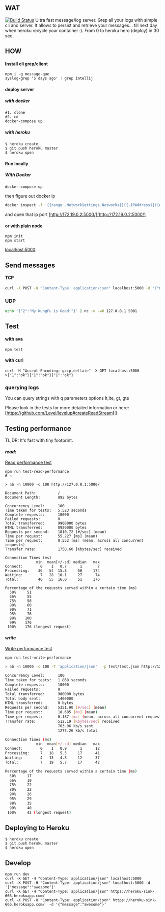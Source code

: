 ## WAT

[![Build Status](https://travis-ci.org/syzer/heroku-logger.svg?branch=master)](https://travis-ci.org/syzer/heroku-logger)
Ultra fast message/log server.
Grep all your logs with simple cli and server.
It allows to persist and retrieve your messages... till next day when heroku recycle your container :).
From 0 to heroku hero (deploy) in 30 sec.

## HOW
#### Install cli grep/client
```
npm i -g message-que
syslog-grep '5 days ago' | grep intellij
```

#### deploy server
##### with docker
```shell script
#1. clone
#2. cd
docker-compose up
```

##### with heroku
```
$ heroku create
$ git push heroku master
$ heroku open
```

#### Run locally
##### With Docker
```bash
docker-compose up
```

then figure out docker ip
```bash
docker inspect -f '{{range .NetworkSettings.Networks}}{{.IPAddress}}{{end}}' heroku-logger_default
```
and open that ip port [http://172.19.0.2:5000/](http://172.19.0.2:5000/)


#### or with plain node
```
npm init
npm start
```
[localhost:5000](localhost:5000)

## Send messages
#### TCP 
```bash
curl -X POST -H "Content-Type: application/json" localhost:5000 -d '{"message":"awesome"}'
```

### UDP
```bash
echo '{"2":"My KungFu is Good!"}' | nc -u -w0 127.0.0.1 5001
```

## Test

#### with ava
```
npm test
```

#### with curl
```
curl -H "Accept-Encoding: gzip,deflate" -X GET localhost:5000
>{"1":"ok"}{"1":"ok"}{"1":"ok"}
```

### querying logs
You can query strings with q parameters
options lt,lte, gt, gte

Please look in the tests for more detailed information or here:
[https://github.com/Level/levelup#createReadStream]()


## Testing performance
TL;DR: It's fast with tiny footprint.

#### *read*:
[Read performance test](read.performance.md)
```
npm run test-read-performance                                                                                                                                 6 s

> ab -n 10000 -c 100 http://127.0.0.1:5000/

Document Path:          /
Document Length:        892 bytes

Concurrency Level:      100
Time taken for tests:   5.523 seconds
Complete requests:      10000
Failed requests:        0
Total transferred:      9900000 bytes
HTML transferred:       8920000 bytes
Requests per second:    1810.72 [#/sec] (mean)
Time per request:       55.227 [ms] (mean)
Time per request:       0.552 [ms] (mean, across all concurrent requests)
Transfer rate:          1750.60 [Kbytes/sec] received

Connection Times (ms)
              min  mean[+/-sd] median   max
Connect:        0    1   0.7      1       7
Processing:    36   54  15.8     50     174
Waiting:        7   28  10.1     27      74
Total:         40   55  16.0     51     176

Percentage of the requests served within a certain time (ms)
  50%     51
  66%     55
  75%     58
  80%     60
  90%     71
  95%     76
  98%    100
  99%    176
 100%    176 (longest request)
```

#### *write*
[Write performance test](write.performance.md)
```sh
npm run test-write-performance

> ab -n 10000 -c 100 -T 'application/json'  -p test/test.json http://127.0.0.1:5000/

Concurrency Level:      100
Time taken for tests:   1.868 seconds
Complete requests:      10000
Failed requests:        0
Total transferred:      980000 bytes
Total body sent:        1460000
HTML transferred:       0 bytes
Requests per second:    5351.90 [#/sec] (mean)
Time per request:       18.685 [ms] (mean)
Time per request:       0.187 [ms] (mean, across all concurrent requests)
Transfer rate:          512.19 [Kbytes/sec] received
                        763.06 kb/s sent
                        1275.26 kb/s total

Connection Times (ms)
              min  mean[+/-sd] median   max
Connect:        0    1   0.9      1      12
Processing:     7   18   5.5     17      41
Waiting:        4   13   4.8     12      37
Total:          7   19   5.7     17      42

Percentage of the requests served within a certain time (ms)
  50%     17
  66%     19
  75%     22
  80%     22
  90%     26
  95%     29
  98%     35
  99%     40
 100%     42 (longest request)
```

## Deploying to Heroku

```
$ heroku create
$ git push heroku master
$ heroku open
```

## Develop
```
npm run dev
curl -X GET -H "Content-Type: application/json" localhost:5000
curl -X POST -H "Content-Type: application/json" localhost:5000 -d '{"message":"awesome"}'
curl -X GET -H "Content-Type: application/json" https://heroku-sink-666.herokuapp.com/
curl -X POST -H "Content-Type: application/json" https://heroku-sink-666.herokuapp.com/  -d '{"message":"awesome"}'
```
